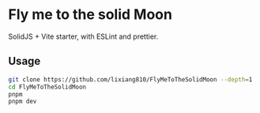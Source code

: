 # Fly me to the solid Moon

SolidJS + Vite starter, with ESLint and prettier.

## Usage

```bash
git clone https://github.com/lixiang810/FlyMeToTheSolidMoon --depth=1
cd FlyMeToTheSolidMoon
pnpm
pnpm dev
```
